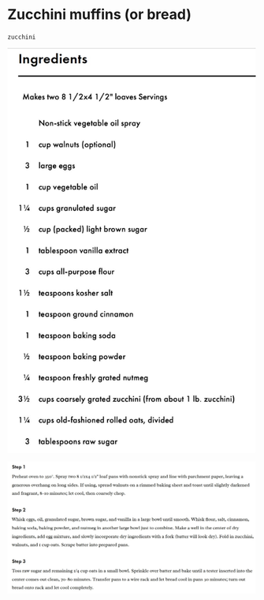 # Zucchini muffins (or bread)

`zucchini`

![IMG_4474.JPEG](image/IMG_4474.JPEG)

![IMG_4473.JPEG](image/IMG_4473.JPEG)
